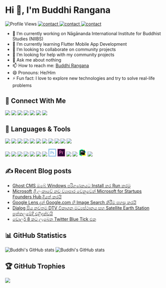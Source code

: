 <h1>Hi 👋, I'm Buddhi Rangana</h1> 

![Profile Views](https://komarev.com/ghpvc/?username=buddhirangana&color=green)  <a href="https://t.me/buddhirangana"> ![contact](https://img.shields.io/badge/Contact%20Me-On%20Telegram-blue) </a>
<a href="https://tecroom.lk">![contact](https://img.shields.io/badge/Visit%20Web-tecroom.lk-yellow) </a>
<a href="https://buddhirangana.github.io">![contact](https://img.shields.io/badge/Visit%20Web-buddhirangana.github.io-green) </a>

- 🔭 I’m currently working on Nāgānanda International Institute for Buddhist Studies (NIIBS) 
- 🌱 I’m currently learning Flutter Mobile App Development
- 👯 I’m looking to collaborate on community projects
- 🤔 I’m looking for help with my community projects
- 💬 Ask me about nothing
- 📫 How to reach me: <a href="https://twitter.com/buddhirangana">Buddhi Rangana</a>
- 😄 Pronouns: He/Him
- ⚡ Fun fact: I love to explore new technologies and try to solve real-life problems

## 👥 Connect With Me

<a href="https://twitter.com/buddhirangana" target="_blank"><code><img src="https://www.vectorlogo.zone/logos/twitter/twitter-tile.svg" width="5%"></code></a>
<a href="https://linkedin.com/in/buddhirangana" target="_blank"><code><img src="https://www.vectorlogo.zone/logos/linkedin/linkedin-tile.svg" width="5%"></code></a>
<a href="https://fb.com/buddhi.rangana.official" target="_blank"><code><img src="https://www.vectorlogo.zone/logos/facebook/facebook-tile.svg" width="5%"></code></a>
<a href="https://instagram.com/buddhirangana" target="_blank"><code><img src="https://www.vectorlogo.zone/logos/instagram/instagram-tile.svg" width="5%"></code></a>
<a href="https://github.com/buddhirangana" target="_blank"><code><img src="https://www.vectorlogo.zone/logos/github/github-tile.svg" width="5%"></code></a>
<a href="https://t.me/buddhirangana" target="_blank"><code><img src="https://www.vectorlogo.zone/logos/telegram/telegram-tile.svg" width="5%"></code></a>
<a href="https://youtube.com/c/tecroom" target="_blank"><code><img src="https://www.vectorlogo.zone/logos/youtube/youtube-tile.svg" width="5%"></code></a>

## 🧰 Languages & Tools

<a href="https://www.w3.org/html" target="_blank"><code><img width="5%" src="https://www.vectorlogo.zone/logos/w3_html5/w3_html5-icon.svg"></code></a>
<a href="https://www.w3.org/css" target="_blank"><code><img width="5%" src="https://www.vectorlogo.zone/logos/w3_css/w3_css-icon.svg"></code></a>
<a href="https://developer.mozilla.org/en-US/docs/Web/JavaScript" target="_blank"><code><img width="5%" src="https://www.vectorlogo.zone/logos/javascript/javascript-icon.svg"></code></a>
<a href="https://www.python.org" target="_blank"><code><img width="5%" src="https://www.vectorlogo.zone/logos/python/python-icon.svg"></code></a>
<a href="https://www.java.com" target="_blank"><code><img width="5%" src="https://www.vectorlogo.zone/logos/java/java-icon.svg"></code></a>
<a href="https://nodejs.org" target="_blank"><code><img width="5%" src="https://www.vectorlogo.zone/logos/nodejs/nodejs-icon.svg"></code></a>
<a href="https://jquery.com" target="_blank"><code><img width="5%" src="https://www.vectorlogo.zone/logos/jquery/jquery-icon.svg"></code></a>
<a href="https://angular.io" target="_blank"><code><img width="5%" src="https://www.vectorlogo.zone/logos/angular/angular-icon.svg"></code></a>
<a href="https://getbootstrap.com" target="_blank"><code><img width="5%" src="https://www.vectorlogo.zone/logos/getbootstrap/getbootstrap-icon.svg"></code></a>
<a href="https://www.php.net" target="_blank"><code><img width="5%" src="https://www.vectorlogo.zone/logos/php/php-icon.svg"></code></a>
<a href="https://www.mysql.com" target="_blank"><code><img width="5%" src="https://www.vectorlogo.zone/logos/mysql/mysql-icon.svg"></code></a>
    
<a href="https://wordpress.org" target="_blank"><code><img width="5%" src="https://www.vectorlogo.zone/logos/wordpress/wordpress-icon.svg"></code></a>
<a href="https://www.blogger.com" target="_blank"><code><img width="5%" src="https://www.vectorlogo.zone/logos/blogger/blogger-icon.svg"></code></a>
<a href="https://www.netlify.com" target="_blank"><code><img width="5%" src="https://www.vectorlogo.zone/logos/netlify/netlify-icon.svg"></code></a>
<a href="https://www.heroku.com" target="_blank"><code><img width="5%" src="https://www.vectorlogo.zone/logos/heroku/heroku-icon.svg"></code></a>
<a href="https://www.npmjs.com" target="_blank"><code><img width="5%" src="https://www.vectorlogo.zone/logos/npmjs/npmjs-icon.svg"></code></a>
<a href="https://flarum.org" target="_blank"><code><img width="5%" src="https://www.vectorlogo.zone/logos/flarum/flarum-icon.svg"></code></a>
<a href="https://bitnami.com" target="_blank"><code><img width="5%" src="https://www.vectorlogo.zone/logos/bitnami/bitnami-icon.svg"></code></a>
<a href="https://www.adobe.com/products/photoshop.html" target="_blank"><code><img width="5%" src="https://raw.githubusercontent.com/devicons/devicon/master/icons/photoshop/photoshop-line.svg"></code></a>
<a href="https://www.adobe.com/products/premiere.html" target="_blank"><code><img width="5%" src="https://raw.githubusercontent.com/devicons/devicon/master/icons/premierepro/premierepro-original.svg"></code></a>
<a href="https://www.canva.com" target="_blank"><code><img width="5%" src="https://www.vectorlogo.zone/logos/canva/canva-icon.svg"></code></a>
<a href="https://inkscape.org" target="_blank"><code><img width="5%" src="https://www.vectorlogo.zone/logos/inkscape/inkscape-icon.svg"></code></a>
<a href="https://www.jetbrains.com/pycharm" target="_blank"><code><img width="5%" src="https://raw.githubusercontent.com/devicons/devicon/master/icons/pycharm/pycharm-original.svg"></code></a>
<a href="https://code.visualstudio.com" target="_blank"><code><img width="5%" src="https://www.vectorlogo.zone/logos/visualstudio_code/visualstudio_code-icon.svg"></code></a>

## ✍ Recent Blog posts

<!-- BLOG-POST-LIST:START -->
- [Ghost CMS ඔබේ Windows පරිගණකයට Install කර Run කරමු](https://tecroom.lk/how-to-install-and-run-ghost-cms-in-windows/)
- [Microsoft ශ්‍රී ලංකාවේ නව ව්‍යාපාර වෙනුවෙන් Microsoft for Startups Founders Hub දියත් කරයි](https://tecroom.lk/microsoft-launches-founders-hub-in-sri-lanka/)
- [Google Lens දැන් Google.com හි Image Search කිරීම පහසු කරයි](https://tecroom.lk/google-lens-will-now-make-image-search-easier-on-google/)
- [Dialog සිය නවතම DTV විකාශන මධ්‍යස්ථානය සහ Satellite Earth Station පුත්තලමේදී එළිදක්වයි](https://tecroom.lk/dialog-commissions-its-latest-dtv-broadcast-centre-and-satellite-earth-station-in-puttalam/)
- [ඩොලර් 8 කට ලැබෙන Twitter Blue Tick එක](https://tecroom.lk/twitter-blue-tick-now-paid/)
<!-- BLOG-POST-LIST:END -->

## 📊 GitHub Statistics

![Buddhi's GitHub stats](https://github-readme-stats.vercel.app/api?username=buddhirangana&count_private=true&show_icons=true&theme=algolia)
![Buddhi's GitHub stats](https://github-readme-stats.vercel.app/api/top-langs/?username=buddhirangana&layout=compact&langs_count=6&theme=algolia)

## 🏆 GitHub Trophies

<img src="https://github-profile-trophy.vercel.app/?username=buddhirangana">
